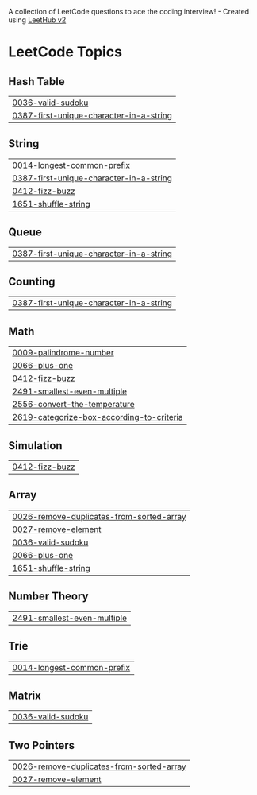A collection of LeetCode questions to ace the coding interview! - Created using [LeetHub v2](https://github.com/arunbhardwaj/LeetHub-2.0)
<!---LeetCode Topics Start-->
# LeetCode Topics
## Hash Table
|  |
| ------- |
| [0036-valid-sudoku](https://github.com/Hermi-git/A2SV-competitive-programming/tree/master/0036-valid-sudoku) |
| [0387-first-unique-character-in-a-string](https://github.com/Hermi-git/A2SV-competitive-programming/tree/master/0387-first-unique-character-in-a-string) |
## String
|  |
| ------- |
| [0014-longest-common-prefix](https://github.com/Hermi-git/A2SV-competitive-programming/tree/master/0014-longest-common-prefix) |
| [0387-first-unique-character-in-a-string](https://github.com/Hermi-git/A2SV-competitive-programming/tree/master/0387-first-unique-character-in-a-string) |
| [0412-fizz-buzz](https://github.com/Hermi-git/A2SV-competitive-programming/tree/master/0412-fizz-buzz) |
| [1651-shuffle-string](https://github.com/Hermi-git/A2SV-competitive-programming/tree/master/1651-shuffle-string) |
## Queue
|  |
| ------- |
| [0387-first-unique-character-in-a-string](https://github.com/Hermi-git/A2SV-competitive-programming/tree/master/0387-first-unique-character-in-a-string) |
## Counting
|  |
| ------- |
| [0387-first-unique-character-in-a-string](https://github.com/Hermi-git/A2SV-competitive-programming/tree/master/0387-first-unique-character-in-a-string) |
## Math
|  |
| ------- |
| [0009-palindrome-number](https://github.com/Hermi-git/A2SV-competitive-programming/tree/master/0009-palindrome-number) |
| [0066-plus-one](https://github.com/Hermi-git/A2SV-competitive-programming/tree/master/0066-plus-one) |
| [0412-fizz-buzz](https://github.com/Hermi-git/A2SV-competitive-programming/tree/master/0412-fizz-buzz) |
| [2491-smallest-even-multiple](https://github.com/Hermi-git/A2SV-competitive-programming/tree/master/2491-smallest-even-multiple) |
| [2556-convert-the-temperature](https://github.com/Hermi-git/A2SV-competitive-programming/tree/master/2556-convert-the-temperature) |
| [2619-categorize-box-according-to-criteria](https://github.com/Hermi-git/A2SV-competitive-programming/tree/master/2619-categorize-box-according-to-criteria) |
## Simulation
|  |
| ------- |
| [0412-fizz-buzz](https://github.com/Hermi-git/A2SV-competitive-programming/tree/master/0412-fizz-buzz) |
## Array
|  |
| ------- |
| [0026-remove-duplicates-from-sorted-array](https://github.com/Hermi-git/A2SV-competitive-programming/tree/master/0026-remove-duplicates-from-sorted-array) |
| [0027-remove-element](https://github.com/Hermi-git/A2SV-competitive-programming/tree/master/0027-remove-element) |
| [0036-valid-sudoku](https://github.com/Hermi-git/A2SV-competitive-programming/tree/master/0036-valid-sudoku) |
| [0066-plus-one](https://github.com/Hermi-git/A2SV-competitive-programming/tree/master/0066-plus-one) |
| [1651-shuffle-string](https://github.com/Hermi-git/A2SV-competitive-programming/tree/master/1651-shuffle-string) |
## Number Theory
|  |
| ------- |
| [2491-smallest-even-multiple](https://github.com/Hermi-git/A2SV-competitive-programming/tree/master/2491-smallest-even-multiple) |
## Trie
|  |
| ------- |
| [0014-longest-common-prefix](https://github.com/Hermi-git/A2SV-competitive-programming/tree/master/0014-longest-common-prefix) |
## Matrix
|  |
| ------- |
| [0036-valid-sudoku](https://github.com/Hermi-git/A2SV-competitive-programming/tree/master/0036-valid-sudoku) |
## Two Pointers
|  |
| ------- |
| [0026-remove-duplicates-from-sorted-array](https://github.com/Hermi-git/A2SV-competitive-programming/tree/master/0026-remove-duplicates-from-sorted-array) |
| [0027-remove-element](https://github.com/Hermi-git/A2SV-competitive-programming/tree/master/0027-remove-element) |
<!---LeetCode Topics End-->